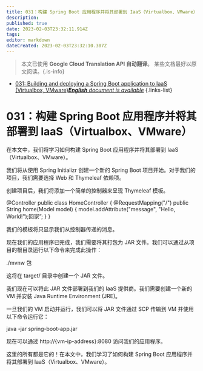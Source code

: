 ```yaml
---
title: 031：构建 Spring Boot 应用程序并将其部署到 IaaS（Virtualbox、VMware）
description: 
published: true
date: 2023-02-03T23:32:11.914Z
tags: 
editor: markdown
dateCreated: 2023-02-03T23:32:10.307Z
---
```


> 本文已使用 **Google Cloud Translation API 自动翻译**。
某些文档最好以原文阅读。{.is-info}



- [031: Building and deploying a Spring Boot application to IaaS (Virtualbox, VMware)***English** document is available*](/en/Knowledge-base/Spring-Boot/Learning/031-building-and-deploying-a-spring-boot-application-to-iaas-virtualbox-vmware)
{.links-list}


# 031：构建 Spring Boot 应用程序并将其部署到 IaaS（Virtualbox、VMware）

在本文中，我们将学习如何构建 Spring Boot 应用程序并将其部署到 IaaS（Virtualbox、VMware）。

我们将从使用 Spring Initializr 创建一个新的 Spring Boot 项目开始。对于我们的项目，我们需要选择 Web 和 Thymeleaf 依赖项。

创建项目后，我们将添加一个简单的控制器来呈现 Thymeleaf 模板。

@Controller public class HomeController { @RequestMapping("/") public String home(Model model) { model.addAttribute("message", "Hello, World!");回家”; } }

我们的模板将只显示我们从控制器传递的消息。

<html> <head> <title>你好，世界！</title> </head> <body> <p th:text="${message}"></p> </body> </html>

现在我们的应用程序已完成，我们需要将其打包为 JAR 文件。我们可以通过从项目的根目录运行以下命令来完成此操作：

./mvnw 包

这将在 target/ 目录中创建一个 JAR 文件。

我们现在可以将此 JAR 文件部署到我们的 IaaS 提供商。我们需要创建一个新的 VM 并安装 Java Runtime Environment (JRE)。

一旦我们的 VM 启动并运行，我们可以将 JAR 文件通过 SCP 传输到 VM 并使用以下命令运行它：

java -jar spring-boot-app.jar

现在可以通过 http://{vm-ip-address}:8080 访问我们的应用程序。

这里的所有都是它的！在本文中，我们学习了如何构建 Spring Boot 应用程序并将其部署到 IaaS（Virtualbox、VMware）。